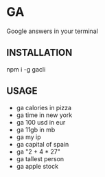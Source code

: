 # GA
Google answers in your terminal

## INSTALLATION
npm i -g gacli

## USAGE
- ga calories in pizza
- ga time in new york
- ga 100 usd in eur
- ga 11gb in mb
- ga my ip
- ga capital of spain
- ga "2 + 4 * 27"
- ga tallest person
- ga apple stock
